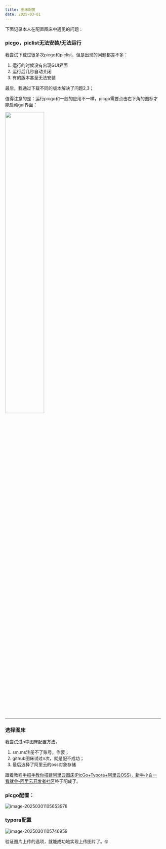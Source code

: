 ```yaml
---
title: 图床配置
date: 2025-03-01
---
```


下面记录本人在配置图床中遇见的问题：

### picgo，piclist无法安装/无法运行

我尝试下载过很多次picgo和piclist，但是出现的问题都差不多：

1.   运行的时候没有出现GUI界面
2.   运行后几秒自动关闭
3.   有的版本甚至无法安装

最后，我通过下载不同的版本解决了问题2,3；

值得注意的是：运行picgo和一般的应用不一样，picgo需要点击右下角的图标才能启动gui界面：

<img src="https://yamapicgo.oss-cn-nanjing.aliyuncs.com/picgoImage/202503011044663.png" style="width:50%"/>

---

### 选择图床

我尝试过n中图床配置方法，

1.   sm.ms注册不了账号，作罢；
2.   github图床试过n次，就是配不成功；
3.   最后选择了阿里云的oss对象存储

跟着教程[手把手教你搭建阿里云图床(PicGo+Typora+阿里云OSS)，新手小白一看就会-阿里云开发者社区](https://developer.aliyun.com/article/1465963)终于配成了。

### picgo配置：

![image-20250301105653978](https://yamapicgo.oss-cn-nanjing.aliyuncs.com/picgoImage/202503011056046.png)

### typora配置

![image-20250301105746959](https://yamapicgo.oss-cn-nanjing.aliyuncs.com/picgoImage/202503011057033.png)

验证图片上传的选项，就能成功地实现上传图片了。🤓

